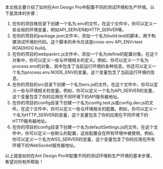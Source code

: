 本文档主要介绍了如何在Ant Design Pro中配置不同的测试环境和生产环境。以下是具体的步骤：

1. 在你的项目根目录下创建一个名为.env的文件。在这个文件中，你可以定义一些全局的环境变量，例如API_SERVER和HTTP_SERVER等。
2. 在你的项目的package.json文件中，添加一个名为build:test的脚本，用于构建测试环境的代码。这个脚本的命令应该是cross-env API_ENV=test ROADHOG build。
3. 在你的项目的webpackrc.js文件中，添加一个名为define的配置对象。在这个对象中，你可以定义一些与环境相关的定义。例如，你可以定义一个名为process.env的对象，其中包含了当前运行环境的各种信息。你还可以定义一个名为process.env.NODE_ENV的变量，这个变量包含了当前运行环境的信息。
4. 在你的项目的src目录下创建一个名为env.js的文件。在这个文件中，你可以定义一些与环境相关的变量。例如，你可以定义一个名为API_SERVER的变量，这个变量包含了你的应用在不同环境下的API服务器地址。
5. 在你的项目的config目录下创建一个名为config.test.js或config.dev.js的文件。在这个文件中，你可以定义一些与环境相关的配置。例如，你可以定义一个名为HTTP_SERVER的变量，这个变量包含了你的应用在不同环境下的HTTP服务器地址。
6. 在你的项目的config目录下创建一个名为defaultSettings.js的文件。在这个文件中，你可以定义一些默认的配置，这些配置会在所有环境中被使用。例如，你可以定义一个名为WSS_SERVER的变量，这个变量包含了你的应用在所有环境下的WebSocket服务器地址。

以上就是如何在Ant Design Pro中配置不同的测试环境和生产环境的基本步骤。希望对你有所帮助！
